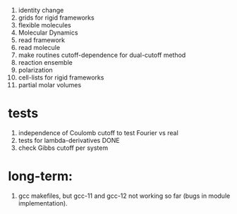 1) identity change
 2) grids for rigid frameworks
 3) flexible molecules
 4) Molecular Dynamics
 5) read framework
 6) read molecule
 7) make routines cutoff-dependence for dual-cutoff method
 8) reaction ensemble
 9) polarization
10) cell-lists for rigid frameworks
11) partial molar volumes

tests
=====
1) independence of Coulomb cutoff to test Fourier vs real
2) tests for lambda-derivatives    DONE
3) check Gibbs cutoff per system


long-term:
==========
1) gcc makefiles, but gcc-11 and gcc-12 not working so far (bugs in module implementation).



